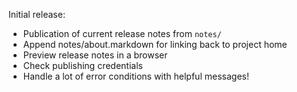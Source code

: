 Initial release:

* Publication of current release notes from `notes/`
* Append notes/about.markdown for linking back to project home
* Preview release notes in a browser
* Check publishing credentials
* Handle a lot of error conditions with helpful messages!